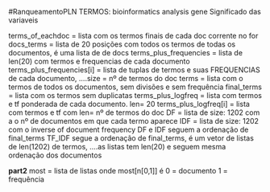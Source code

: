 #RanqueamentoPLN
TERMOS: bioinformatics analysis gene
Significado das variaveis

terms_of_eachdoc = lista com os termos finais de cada doc corrente no for
docs_terms = lista de 20 posições com todos os termos de todas os documentos, é uma lista de de docs
terms_plus_frequencies = lista de len(20) com termos e frequencias de cada documento
terms_plus_frequencies[i] = lista de tuplas de termos e suas FREQUENCIAS de cada documento, 
....size = nº de termos do doc
terms = lista com o termos de todos os documentos, sem divisões e sem frequência
final_terms = lista com os termos sem duplicatas
terms_plus_logfreq = lista com termos e tf ponderada de cada documento. len= 20
terms_plus_logfreq[i] = lista com termos e tf com len= nº de termos do doc
DF = lista de size: 1202 com a o nº de documentos em que cada termo aparece
IDF = lista de size: 1202 com o inverse of document frequency
DF e IDF seguem a ordenação de final_terms
TF_IDF segue a ordenação de final_terms, é um vetor de listas de len(1202) de termos, 
....as listas tem len(20) e seguem mesma ordenação dos documentos

**part2**
most = lista de listas onde most[n[0,1]] é
        0 = documento
        1 = frequência
